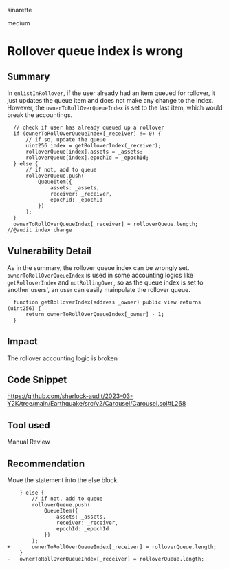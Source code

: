 sinarette

medium

# Rollover queue index is wrong

## Summary
In `enlistInRollover`, if the user already had an item queued for rollover, it just updates the queue item and does not make any change to the index. However, the `ownerToRollOverQueueIndex` is set to the last item, which would break the accountings.
```solidity
  // check if user has already queued up a rollover
  if (ownerToRollOverQueueIndex[_receiver] != 0) {
      // if so, update the queue
      uint256 index = getRolloverIndex(_receiver);
      rolloverQueue[index].assets = _assets;
      rolloverQueue[index].epochId = _epochId;
  } else {
      // if not, add to queue
      rolloverQueue.push(
          QueueItem({
              assets: _assets,
              receiver: _receiver,
              epochId: _epochId
          })
      );
  }
  ownerToRollOverQueueIndex[_receiver] = rolloverQueue.length; //@audit index change
```

## Vulnerability Detail
As in the summary, the rollover queue index can be wrongly set. `ownerToRollOverQueueIndex` is used in some accounting logics like `getRolloverIndex` and `notRollingOver`, so as the queue index is set to another users', an user can easily mainpulate the rollover queue.
```solidity
  function getRolloverIndex(address _owner) public view returns (uint256) {
      return ownerToRollOverQueueIndex[_owner] - 1;
  }
```

## Impact
The rollover accounting logic is broken

## Code Snippet
https://github.com/sherlock-audit/2023-03-Y2K/tree/main/Earthquake/src/v2/Carousel/Carousel.sol#L268

## Tool used

Manual Review

## Recommendation
Move the statement into the else block.
```solidity
    } else {
        // if not, add to queue
        rolloverQueue.push(
            QueueItem({
                assets: _assets,
                receiver: _receiver,
                epochId: _epochId
            })
        );
+       ownerToRollOverQueueIndex[_receiver] = rolloverQueue.length;
    }
-   ownerToRollOverQueueIndex[_receiver] = rolloverQueue.length;
```